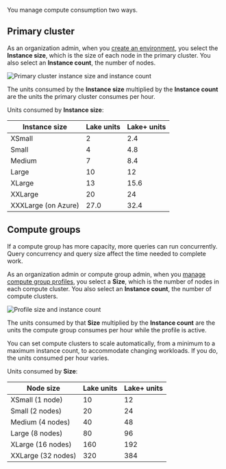 
You manage compute consumption two ways.

## Primary cluster


As an organization admin, when you [create an environment](qiv1640281527006.md), you select the **Instance size**, which is the size of each node in the primary cluster. You also select an **Instance count**, the number of nodes.

![Primary cluster instance size and instance count](Images/gol1683658237199.png)

The units consumed by the **Instance size** multiplied by the **Instance count** are the units the primary cluster consumes per hour.

Units consumed by **Instance size**:

|Instance size|Lake units|Lake+ units|
|-------------|----------|-----------|
|XSmall|2|2.4|
|Small|4|4.8|
|Medium|7|8.4|
|Large|10|12|
|XLarge|13|15.6|
|XXLarge|20|24|
|XXXLarge (on Azure)|27.0|32.4|


## Compute groups


If a compute group has more capacity, more queries can run concurrently. Query concurrency and query size affect the time needed to complete work.

As an organization admin or compute group admin, when you [manage compute group profiles](dvl1640281718303.md), you select a **Size**, which is the number of nodes in each compute cluster. You also select an **Instance count**, the number of compute clusters.

![Profile size and instance count](Images/ovj1683658044295.png)

The units consumed by that **Size** multiplied by the **Instance count** are the units the compute group consumes per hour while the profile is active.

You can set compute clusters to scale automatically, from a minimum to a maximum instance count, to accommodate changing workloads. If you do, the units consumed per hour varies.

Units consumed by **Size**:

|Node size|Lake units|Lake+ units|
|---------|----------|-----------|
|XSmall (1 node)|10|12|
|Small (2 nodes)|20|24|
|Medium (4 nodes)|40|48|
|Large (8 nodes)|80|96|
|XLarge (16 nodes)|160|192|
|XXLarge (32 nodes)|320|384|


